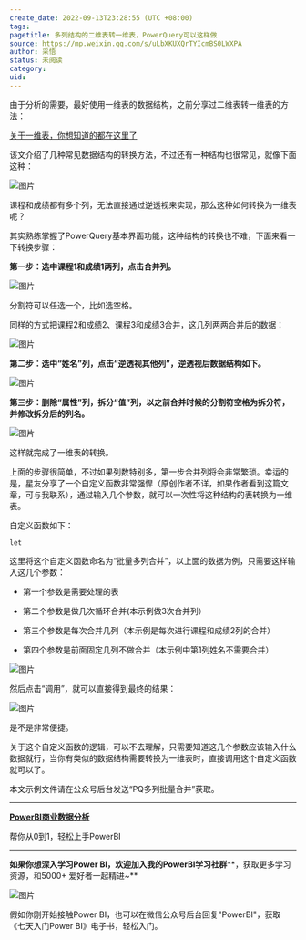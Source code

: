 ```yaml
---
create_date: 2022-09-13T23:28:55 (UTC +08:00)
tags: 
pagetitle: 多列结构的二维表转一维表，PowerQuery可以这样做
source: https://mp.weixin.qq.com/s/uLbXKUXQrTYIcmBS0LWXPA
author: 采悟
status: 未阅读
category: 
uid: 
---
```


由于分析的需要，最好使用一维表的数据结构，之前分享过二维表转一维表的方法：  

[关于一维表，你想知道的都在这里了](http://mp.weixin.qq.com/s?__biz=MzA4MzQwMjY4MA==&mid=2484068871&idx=1&sn=4ab596602ed0a4c851755673d8fcf37a&chksm=8e0c48d0b97bc1c6e8edc0d31110b669c87740e55601fce30e498c9801af972ca1f366eb7ab9&scene=21#wechat_redirect)  

该文介绍了几种常见数据结构的转换方法，不过还有一种结构也很常见，就像下面这种：  

![图片](https://mmbiz.qpic.cn/mmbiz_png/aHEbZtANQJMHxg0uxa5YhybNgQARnJfuxWticnFUjOxpPCfIyoepx52bFUmsOseIgOcU3IdX6XCcGJrekriaQkuA/640?wx_fmt=png&wxfrom=5&wx_lazy=1&wx_co=1)

课程和成绩都有多个列，无法直接通过逆透视来实现，那么这种如何转换为一维表呢？  

其实熟练掌握了PowerQuery基本界面功能，这种结构的转换也不难，下面来看一下转换步骤：  

**第一步：选中课程1和成绩1两列，点击合并列。**

![图片](https://mmbiz.qpic.cn/mmbiz_png/aHEbZtANQJMHxg0uxa5YhybNgQARnJfuiaFlibpeZBNJ2nTjV86u0KbsqM89dYvzLVt9WhDUIRCmicE0hicIjCC0mw/640?wx_fmt=png&wxfrom=5&wx_lazy=1&wx_co=1)

分割符可以任选一个，比如选空格。

同样的方式把课程2和成绩2、课程3和成绩3合并，这几列两两合并后的数据：

![图片](https://mmbiz.qpic.cn/mmbiz_png/aHEbZtANQJMHxg0uxa5YhybNgQARnJfu3JqTm5t1NhOf6wKant3u7uXrvshJZRlEJdFXMN2lPJPIPsBefFf5sg/640?wx_fmt=png&wxfrom=5&wx_lazy=1&wx_co=1)

**第二步：选中“姓名”列，点击“逆透视其他列”，逆透视后数据结构如下。**

![图片](https://mmbiz.qpic.cn/mmbiz_png/aHEbZtANQJMHxg0uxa5YhybNgQARnJfuwsxJRibqVwqSG3zticxvTjruDibo88r5E1uwcickvD7jVVwXmwANBVCWZQ/640?wx_fmt=png&wxfrom=5&wx_lazy=1&wx_co=1)

**第三步：删除“属性”列，拆分“值”列，以之前合并时候的分割符空格为拆分符，并修改拆分后的列名。**

![图片](https://mmbiz.qpic.cn/mmbiz_png/aHEbZtANQJMHxg0uxa5YhybNgQARnJfuA7zxYh6PfuRG8SK2bauwBntAX6F25Kibls6WGwZDtU8hEEcwvjqLuSQ/640?wx_fmt=png&wxfrom=5&wx_lazy=1&wx_co=1)

这样就完成了一维表的转换。

上面的步骤很简单，不过如果列数特别多，第一步合并列将会非常繁琐。幸运的是，星友分享了一个自定义函数非常强悍（原创作者不详，如果作者看到这篇文章，可与我联系），通过输入几个参数，就可以一次性将这种结构的表转换为一维表。

自定义函数如下：

```
let
```

这里将这个自定义函数命名为“批量多列合并”，以上面的数据为例，只需要这样输入这几个参数：

-   第一个参数是需要处理的表
    
-   第二个参数是做几次循环合并(本示例做3次合并列）  
    
-   第三个参数是每次合并几列（本示例是每次进行课程和成绩2列的合并）  
    
-   第四个参数是前面固定几列不做合并（本示例中第1列姓名不需要合并）
    

![图片](https://mmbiz.qpic.cn/mmbiz_png/aHEbZtANQJMHxg0uxa5YhybNgQARnJfu4IqJrhZuh5ibCYjd2TcgwmjGCRU5ej97HicGNfIyNTR4RTGQbU6cQrxQ/640?wx_fmt=png&wxfrom=5&wx_lazy=1&wx_co=1)

然后点击“调用”，就可以直接得到最终的结果：

![图片](https://mmbiz.qpic.cn/mmbiz_png/aHEbZtANQJMHxg0uxa5YhybNgQARnJfuaFX5Yglh5ayG3yCNE0jmebeNricnmmfnTIOXIsNFNj77AlnT7FwYVgw/640?wx_fmt=png&wxfrom=5&wx_lazy=1&wx_co=1)

是不是非常便捷。

关于这个自定义函数的逻辑，可以不去理解，只需要知道这几个参数应该输入什么数据就行，当你有类似的数据结构需要转换为一维表时，直接调用这个自定义函数就可以了。

本文示例文件请在公众号后台发送“PQ多列批量合并”获取。

___

[**PowerBI商业数据分析**](http://mp.weixin.qq.com/s?__biz=MzA4MzQwMjY4MA==&mid=2484074987&idx=1&sn=5cf4ba4b683ee9136bb7a26f6e9bcf01&chksm=8e0c533cb97bda2add48a4576b9c1e230249a5a4160dd93cd677a37ea21d26fc9cc26fc4cb1c&scene=21#wechat_redirect)

帮你从0到1，轻松上手PowerBI

___

**如果你想深入学习Power BI，欢迎加入我的PowerBI学习社群****，获取更多学习资源，和5000+ 爱好者一起精进~**

![图片](https://mmbiz.qpic.cn/mmbiz_png/aHEbZtANQJMstwXX5zrKianmFXzyqbIVgh7byfo3V8JJPmhqicywbtYkM0j2ibngnT5XBZ2AwKvGZiby9ngoKfLvzg/640?wx_fmt=png&wxfrom=5&wx_lazy=1&wx_co=1)

假如你刚开始接触Power BI，也可以在微信公众号后台回复"PowerBI"，获取《七天入门Power BI》电子书，轻松入门。
